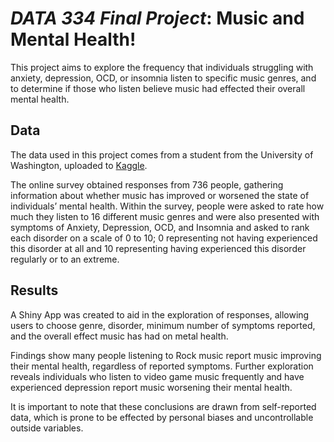 # *DATA 334 Final Project*: Music and Mental Health!

This project aims to explore the frequency that individuals struggling with anxiety, depression, OCD, or insomnia listen to specific music genres, and to determine if those who listen believe music had effected their overall mental health. 

## Data

The data used in this project comes from a student from the University of Washington, uploaded to [Kaggle](https://www.kaggle.com/datasets/catherinerasgaitis/mxmh-survey-results?resource=download). 

The online survey obtained responses from 736 people, gathering information about whether music has improved or worsened the state of individuals’ mental health. Within the survey, people were asked to rate how much they listen to 16 different music genres and were also presented with symptoms of Anxiety, Depression, OCD, and Insomnia and asked to rank each disorder on a scale of 0 to 10; 0 representing not having experienced this disorder at all and 10 representing having experienced this disorder regularly or to an extreme.

## Results

A Shiny App was created to aid in the exploration of responses, allowing users to choose genre, disorder, minimum number of symptoms reported, and the overall effect music has had on metal health. 

Findings show many people listening to Rock music report music improving their mental health, regardless of reported symptoms. Further exploration reveals individuals who listen to video game music frequently and have experienced depression report music worsening their mental health.

It is important to note that these conclusions are drawn from self-reported data, which is prone to be effected by personal biases and uncontrollable outside variables.


